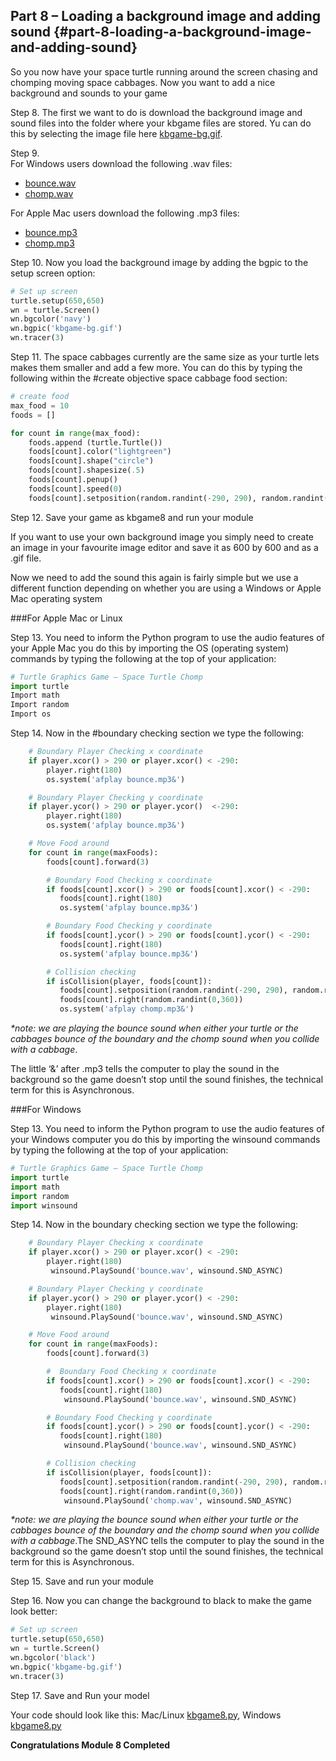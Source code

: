 ## Part 8 – Loading a background image and adding sound {#part-8-loading-a-background-image-and-adding-sound}

So you now have your space turtle running around the screen chasing and chomping moving space cabbages. Now you want to add a nice background and sounds to your game

Step 8.  The first we want to do is download the background image and sound files into the folder where your kbgame files are stored. Yu can do this by selecting the image file here [kbgame-bg.gif](/src/kbgame-bg.gif).

Step 9.  
For Windows users download the following .wav files:
* [bounce.wav](/src/bounce.wav)
* [chomp.wav](/src/chomp.wav)

For Apple Mac users download the following .mp3 files:
* [bounce.mp3](/src/bounce.mp3)
* [chomp.mp3](/src/chomp.mp3)

Step 10.  Now you load the background image by adding the bgpic to the setup screen option:
```python
# Set up screen
turtle.setup(650,650)
wn = turtle.Screen()
wn.bgcolor('navy')
wn.bgpic('kbgame-bg.gif')
wn.tracer(3)
```

Step 11.  The space cabbages currently are the same size as your turtle lets makes them smaller and add a few more. You can do this by typing the following within the #create objective space cabbage food section:
```python
# create food
max_food = 10
foods = []

for count in range(max_food):
    foods.append (turtle.Turtle())
    foods[count].color("lightgreen")
    foods[count].shape("circle")
    foods[count].shapesize(.5)
    foods[count].penup()
    foods[count].speed(0)
    foods[count].setposition(random.randint(-290, 290), random.randint(-290, 290))
```

Step 12.  Save your game as kbgame8 and run your module

If you want to use your own background image you simply need to create an image in your favourite image editor and save it as 600 by 600 and as a .gif file.

Now we need to add the sound this again is fairly simple but we use a different function depending on whether you are using a Windows or Apple Mac operating system

###For Apple Mac or Linux

Step 13.  You need to inform the Python program to use the audio features of your Apple Mac you do this by importing the OS (operating system) commands by typing the following at the top of your application:
```python
# Turtle Graphics Game – Space Turtle Chomp
import turtle
Import math
Import random
Import os
```

Step 14.  Now in the #boundary checking section we type the following:
```python
    # Boundary Player Checking x coordinate
    if player.xcor() > 290 or player.xcor() < -290:
        player.right(180)
        os.system('afplay bounce.mp3&')

    # Boundary Player Checking y coordinate
    if player.ycor() > 290 or player.ycor()  <-290:
        player.right(180)
        os.system('afplay bounce.mp3&')

    # Move Food around
    for count in range(maxFoods):
        foods[count].forward(3)

        # Boundary Food Checking x coordinate
        if foods[count].xcor() > 290 or foods[count].xcor() < -290:
           foods[count].right(180)
           os.system('afplay bounce.mp3&')

        # Boundary Food Checking y coordinate
        if foods[count].ycor() > 290 or foods[count].ycor() < -290:
           foods[count].right(180)
           os.system('afplay bounce.mp3&')

        # Collision checking
        if isCollision(player, foods[count]):
           foods[count].setposition(random.randint(-290, 290), random.randint(-290, 290))
           foods[count].right(random.randint(0,360))
           os.system('afplay chomp.mp3&')
```

_*note: we are playing the bounce sound when either your turtle or the cabbages bounce of the boundary and the chomp sound when you collide with a cabbage_.

The little ‘&amp;’ after .mp3 tells the computer to play the sound in the background so the game doesn’t stop until the sound finishes, the technical term for this is Asynchronous.

###For Windows

Step 13.  You need to inform the Python program to use the audio features of your Windows computer you do this by importing the winsound commands by typing the following at the top of your application:
```python
# Turtle Graphics Game – Space Turtle Chomp
import turtle
import math
import random
import winsound
```

Step 14.  Now in the boundary checking section we type the following:
```python
    # Boundary Player Checking x coordinate
    if player.xcor() > 290 or player.xcor() < -290:
        player.right(180)
         winsound.PlaySound('bounce.wav', winsound.SND_ASYNC)

    # Boundary Player Checking y coordinate
    if player.ycor() > 290 or player.ycor() < -290:
        player.right(180)
         winsound.PlaySound('bounce.wav', winsound.SND_ASYNC)

    # Move Food around
    for count in range(maxFoods):
        foods[count].forward(3)

        #  Boundary Food Checking x coordinate
        if foods[count].xcor() > 290 or foods[count].xcor() < -290:
           foods[count].right(180)
            winsound.PlaySound('bounce.wav', winsound.SND_ASYNC)

        # Boundary Food Checking y coordinate
        if foods[count].ycor() > 290 or foods[count].ycor() < -290:
           foods[count].right(180)
            winsound.PlaySound('bounce.wav', winsound.SND_ASYNC)

        # Collision checking
        if isCollision(player, foods[count]):
           foods[count].setposition(random.randint(-290, 290), random.randint(-290, 290))
           foods[count].right(random.randint(0,360))
            winsound.PlaySound('chomp.wav', winsound.SND_ASYNC)

```
_*note: we are playing the bounce sound when either your turtle or the cabbages bounce of the boundary and the chomp sound when you collide with a cabbage_.The SND_ASYNC tells the computer to play the sound in the background so the game doesn’t stop until the sound finishes, the technical term for this is Asynchronous.

Step 15.  Save and run your module

Step 16.  Now you can change the background to black to make the game look better:
```python
# Set up screen
turtle.setup(650,650)
wn = turtle.Screen()
wn.bgcolor('black')
wn.bgpic('kbgame-bg.gif')
wn.tracer(3)
```

Step 17.  Save and Run your model

Your code should look like this: Mac/Linux [kbgame8.py](/src/kbgame8.py), Windows [kbgame8.py](/src/kbgame8_win.py)

**Congratulations Module 8 Completed**